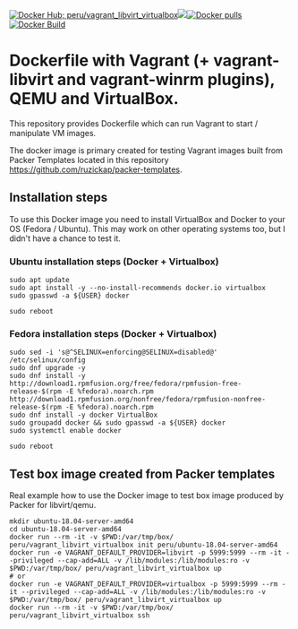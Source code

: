 [![Docker Hub; peru/vagrant_libvirt_virtualbox](https://img.shields.io/badge/dockerhub-peru%2Fvagrant_libvirt_virtualbox-green.svg)](https://registry.hub.docker.com/u/peru/vagrant_libvirt_virtualbox)[![](https://images.microbadger.com/badges/image/peru/vagrant_libvirt_virtualbox.svg)](https://microbadger.com/images/peru/vagrant_libvirt_virtualbox)[![Docker pulls](https://img.shields.io/docker/pulls/peru/vagrant_libvirt_virtualbox.svg)](https://hub.docker.com/r/peru/vagrant_libvirt_virtualbox/)[![Docker Build](https://img.shields.io/docker/automated/peru/vagrant_libvirt_virtualbox.svg)](https://hub.docker.com/r/peru/vagrant_libvirt_virtualbox/)

# Dockerfile with Vagrant (+ vagrant-libvirt and vagrant-winrm plugins), QEMU and VirtualBox.

This repository provides Dockerfile which can run Vagrant to start / manipulate VM images.

The docker image is primary created for testing Vagrant images built from Packer Templates located in this repository https://github.com/ruzickap/packer-templates.

## Installation steps

To use this Docker image you need to install VirtualBox and Docker to your OS (Fedora / Ubuntu). This may work on other operating systems too, but I didn't have a chance to test it.

### Ubuntu installation steps (Docker + Virtualbox)

```
sudo apt update
sudo apt install -y --no-install-recommends docker.io virtualbox
sudo gpasswd -a ${USER} docker

sudo reboot
```

### Fedora installation steps (Docker + Virtualbox)

```
sudo sed -i 's@^SELINUX=enforcing@SELINUX=disabled@' /etc/selinux/config
sudo dnf upgrade -y
sudo dnf install -y http://download1.rpmfusion.org/free/fedora/rpmfusion-free-release-$(rpm -E %fedora).noarch.rpm http://download1.rpmfusion.org/nonfree/fedora/rpmfusion-nonfree-release-$(rpm -E %fedora).noarch.rpm
sudo dnf install -y docker VirtualBox
sudo groupadd docker && sudo gpasswd -a ${USER} docker
sudo systemctl enable docker

sudo reboot
```

## Test box image created from Packer templates

Real example how to use the Docker image to test box image produced by Packer for libvirt/qemu.

```
mkdir ubuntu-18.04-server-amd64
cd ubuntu-18.04-server-amd64
docker run --rm -it -v $PWD:/var/tmp/box/ peru/vagrant_libvirt_virtualbox init peru/ubuntu-18.04-server-amd64
docker run -e VAGRANT_DEFAULT_PROVIDER=libvirt -p 5999:5999 --rm -it --privileged --cap-add=ALL -v /lib/modules:/lib/modules:ro -v $PWD:/var/tmp/box/ peru/vagrant_libvirt_virtualbox up
# or
docker run -e VAGRANT_DEFAULT_PROVIDER=virtualbox -p 5999:5999 --rm -it --privileged --cap-add=ALL -v /lib/modules:/lib/modules:ro -v $PWD:/var/tmp/box/ peru/vagrant_libvirt_virtualbox up
docker run --rm -it -v $PWD:/var/tmp/box/ peru/vagrant_libvirt_virtualbox ssh
```
